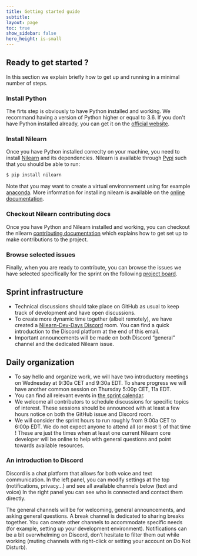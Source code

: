```yaml
---
title: Getting started guide
subtitle:
layout: page
toc: true
show_sidebar: false
hero_height: is-small
---
```


## Ready to get started ?

In this section we explain briefly how to get up and running in a minimal number of steps.

### Install Python

The firts step is obviously to have Python installed and working. We recommand having a version of Python higher or equal to 3.6. If you don't have Python installed already, you can get it on the [official website](https://www.python.org/downloads/).

### Install Nilearn

Once you have Python installed correclty on your machine, you need to install [Nilearn](https://github.com/nilearn/nilearn) and its dependencies. Nilearn is available through [Pypi](https://pypi.org/project/nilearn/) such that you should be able to run:

```bash
$ pip install nilearn
```

Note that you may want to create a virtual environnement using for example [anaconda](https://docs.conda.io/projects/conda/en/latest/user-guide/tasks/manage-environments.html). More information for installing nilearn is available on the [online documentation](https://nilearn.github.io/introduction.html#installation).

### Checkout Nilearn contributing docs

Once you have Python and Nilearn installed and working, you can checkout the nilearn [contributing documentation](http://nilearn.github.io/development.html) which explains how to get set up to make contributions to the project.

### Browse selected issues

Finally, when you are ready to contribute, you can browse the issues we have selected specifically for the sprint on the following [project board](https://github.com/nilearn/nilearn/projects/6).

## Sprint infrastructure

- Technical discussions should take place on GitHub as usual to keep track of development and have open discussions.
- To create more dynamic time together (albeit remotely), we have created a [Nilearn-Dev-Days Discord](https://discord.gg/bMBhb7w) room.
  You can find a quick introduction to the Discord platform at the end of this email.
- Important announcements will be made on both Discord “general” channel and the dedicated Nilearn issue.

## Daily organization

- To say hello and organize work, we will have two introductory meetings on Wednesday at 9:30a CET and 9:30a EDT.
  To share progress we will have another common session on Thursday 5:00p CET, 11a EDT.
- You can find all relevant events in [the sprint calendar](https://calendar.google.com/calendar/b/3?cid=bmlsZWFybi5ldmVudHNAZ21haWwuY29t).
- We welcome all contributors to schedule discussions for specific topics of interest.
  These sessions should be announced with at least a few hours notice on both the GitHub issue and Discord room.
- We will consider the sprint hours to run roughly from 9:00a CET to 6:00p EDT.
  We do not expect anyone to attend all (or most !) of that time !
  These are just the times when at least one current Nilearn core developer will be online to help with general questions and point towards available resources.

### An introduction to Discord

Discord is a chat platform that allows for both voice and text communication.
In the left panel, you can modify settings at the top (notifications, privacy…) and see all available channels below (text and voice)
In the right panel you can see who is connected and contact them directly.

The general channels will be for welcoming, general announcements, and asking general questions.
A break channel is dedicated to sharing breaks together.
You can create other channels to accommodate specific needs (for example, setting up your development environment).
Notifications can be a bit overwhelming on Discord, don’t hesitate to filter them out while working (muting channels with right-click or setting your account on Do Not Disturb).
